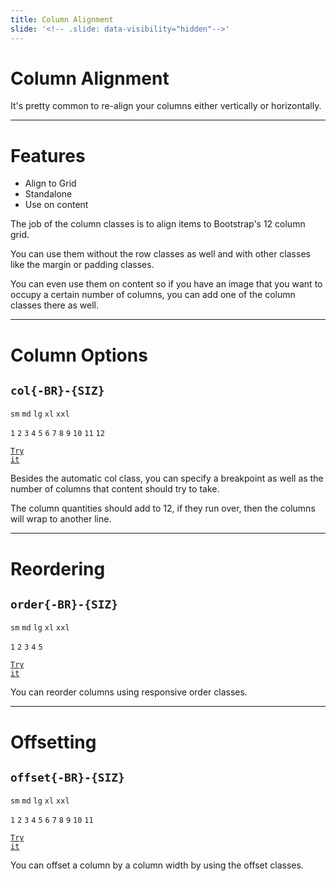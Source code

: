 ```yaml
---
title: Column Alignment
slide: '<!-- .slide: data-visibility="hidden"-->'
---
```


<!-- .slide: data-state="layout-title" class="bg-dark"-->

# Column Alignment

> >

It's pretty common to re-align your columns either vertically or horizontally.

---

# Features

- Align to Grid
- Standalone
- Use on content

> >

The job of the column classes is to align items to Bootstrap's 12 column grid.

You can use them without the row classes as well and with other classes like the margin or padding classes.

You can even use them on content so if you have an image that you want to occupy a certain number of columns, you can add one of the column classes there as well.

---

<!-- .slide: data-state="layout-code-list" -->

# Column Options

## `col{-BR}-{SIZ}`

`sm` `md` `lg` `xl` `xxl`

`1` `2` `3` `4` `5` `6` `7` `8` `9` `10` `11` `12`

<a href="https://codepen.io/planetoftheweb/pen/RwKyzQJ?editors=1000" target="_blank"><code class="code-royal">Try it</code></a>

> >

Besides the automatic col class, you can specify a breakpoint as well as the number of columns that content should try to take.

The column quantities should add to 12, if they run over, then the columns will wrap to another line.

---

<!-- .slide: data-state="layout-code-list" -->

# Reordering

## `order{-BR}-{SIZ}`

`sm` `md` `lg` `xl` `xxl`

`1` `2` `3` `4` `5`

<a href="https://codepen.io/planetoftheweb/pen/vYgjqrr?editors=1000" target="_blank"><code class="code-royal">Try it</code></a>

> >

You can reorder columns using responsive order classes.

---

<!-- .slide: data-state="layout-code-list" -->

# Offsetting

## `offset{-BR}-{SIZ}`

`sm` `md` `lg` `xl` `xxl`

`1` `2` `3` `4` `5` `6` `7` `8` `9` `10` `11`

<a href="https://codepen.io/planetoftheweb/pen/GRrdbww?editors=1000" target="_blank"><code class="code-royal">Try it</code></a>

> >

You can offset a column by a column width by using the offset classes.
